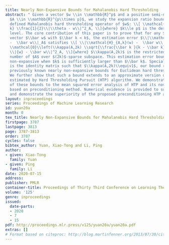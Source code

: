 ```yaml
---
title: Nearly Non-Expansive Bounds for Mahalanobis Hard Thresholding
abstract: " Given a vector $w \\in \\mathbb{R}^p$ and a positive semi-definite matrix
  $A \\in \\mathbb{R}^{p\\times p}$, we study the expansion ratio bound for the following
  defined Mahalanobis hard thresholding operator of $w$: \\[ \\mathcal{H}_{A,k}(w):=\\argmin_{\\|\\theta\\|_0\\le
  k} \\frac{1}{2}\\|\\theta - w\\|^2_A, \\]{where} $k\\le p$ is the desired sparsity
  level. The core contribution of this paper is to prove that for any $\\bar k$-sparse
  vector $\\bar w$ with $\\bar k < k$, the estimation error $\\|\\mathcal{H}_{A,k}(w)
  -  \\bar w\\|_A$ satisfies \\[ \\|\\mathcal{H}_{A,k}(w) -  \\bar w\\|^2_A \\le \\left(1+
  \\mathcal{O}\\left(\\kappa(A,2k) \\sqrt{\\frac{\\bar k }{k - \\bar k}}\\right)\\right)
  \\|{w} - \\bar w\\|^2_A, \\]{where} $\\kappa(A,2k)$ is the restricted strong condition
  number of $A$ over $(2k)$-sparse subspace. This estimation error bound is nearly
  non-expansive when $k$ is sufficiently larger than $\\bar k$. Specially when $A$
  is the identity matrix such that $\\kappa(A,2k)\\equiv1$, our bound recovers the
  previously known nearly non-expansive bounds for Euclidean hard thresholding operator.
  We further show that such a bound extends to an approximate version of $\\mathcal{H}_{A,k}(w)$
  estimated by Hard Thresholding Pursuit (HTP) algorithm. We demonstrate the applicability
  of these bounds to the mean squared error analysis of HTP and its novel extension
  based on preconditioning method. Numerical evidence is provided to support our theory
  and demonstrate the superiority of the proposed preconditioning HTP algorithm. "
layout: inproceedings
series: Proceedings of Machine Learning Research
id: yuan20a
month: 0
tex_title: Nearly Non-Expansive Bounds for Mahalanobis Hard Thresholding
firstpage: 3787
lastpage: 3813
page: 3787-3813
order: 3787
cycles: false
bibtex_author: Yuan, Xiao-Tong and Li, Ping
author:
- given: Xiao-Tong
  family: Yuan
- given: Ping
  family: Li
date: 2020-07-15
address: 
publisher: PMLR
container-title: Proceedings of Thirty Third Conference on Learning Theory
volume: '125'
genre: inproceedings
issued:
  date-parts:
  - 2020
  - 7
  - 15
pdf: http://proceedings.mlr.press/v125/yuan20a/yuan20a.pdf
extras: []
# Format based on citeproc: http://blog.martinfenner.org/2013/07/30/citeproc-yaml-for-bibliographies/
---
```

